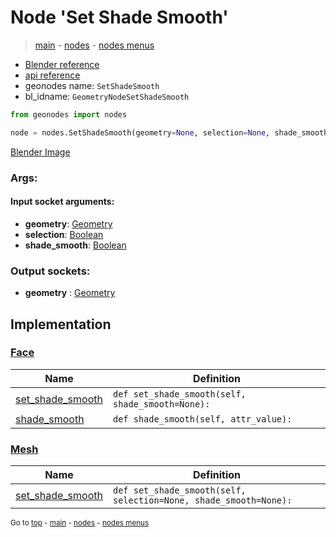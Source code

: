 # Node 'Set Shade Smooth'

> [main](../structure.md) - [nodes](nodes.md) - [nodes menus](nodes_menus.md)

- [Blender reference](https://docs.blender.org/manual/en/latest/modeling/geometry_nodes/mesh/set_shade_smooth.html)
- [api reference](https://docs.blender.org/api/current/bpy.types.GeometryNodeSetShadeSmooth.html)
- geonodes name: `SetShadeSmooth`
- bl_idname: `GeometryNodeSetShadeSmooth`

```python
from geonodes import nodes

node = nodes.SetShadeSmooth(geometry=None, selection=None, shade_smooth=None)
```

[Blender Image](self.node_image_ref)

### Args:

#### Input socket arguments:

- **geometry**: [Geometry](Geometry.md)
- **selection**: [Boolean](Boolean.md)
- **shade_smooth**: [Boolean](Boolean.md)

### Output sockets:

- **geometry** : [Geometry](Geometry.md)

## Implementation

### [Face](Face.md)

| Name | Definition |
|------|------------|
 | [set_shade_smooth](Face.md#set_shade_smooth) | `def set_shade_smooth(self, shade_smooth=None):` |
 | [shade_smooth](Face.md#shade_smooth) | `def shade_smooth(self, attr_value):` |

### [Mesh](Mesh.md)

| Name | Definition |
|------|------------|
 | [set_shade_smooth](Mesh.md#set_shade_smooth) | `def set_shade_smooth(self, selection=None, shade_smooth=None):` |

<sub>Go to [top](#node-Set-Shade-Smooth) - [main](../structure.md) - [nodes](nodes.md) - [nodes menus](nodes_menus.md)</sub>

